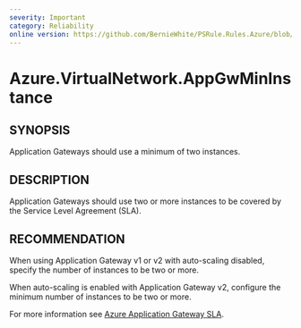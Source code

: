 ```yaml
---
severity: Important
category: Reliability
online version: https://github.com/BernieWhite/PSRule.Rules.Azure/blob/master/docs/rules/en-US/Azure.VirtualNetwork.AppGwMinInstance.md
---
```


# Azure.VirtualNetwork.AppGwMinInstance

## SYNOPSIS

Application Gateways should use a minimum of two instances.

## DESCRIPTION

Application Gateways should use two or more instances to be covered by the Service Level Agreement (SLA).

## RECOMMENDATION

When using Application Gateway v1 or v2 with auto-scaling disabled, specify the number of instances to be two or more.

When auto-scaling is enabled with Application Gateway v2, configure the minimum number of instances to be two or more.

For more information see [Azure Application Gateway SLA](https://azure.microsoft.com/en-au/support/legal/sla/application-gateway/).
